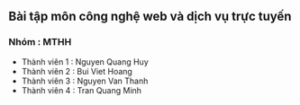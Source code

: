 ## Bài tập môn công nghệ web và dịch vụ trực tuyến
### Nhóm : MTHH
- Thành viên 1 : Nguyen Quang Huy
- Thành viên 2 : Bui Viet Hoang
- Thành viên 3 : Nguyen Van Thanh
- Thành viên 4 : Tran Quang Minh
